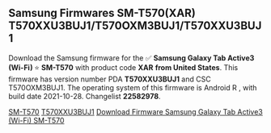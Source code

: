 <h2>Samsung Firmwares SM-T570(XAR) T570XXU3BUJ1/T570OXM3BUJ1/T570XXU3BUJ1</h2>
Download the Samsung firmware for the ✅ <strong>Samsung Galaxy Tab Active3 (Wi-Fi) </strong> ⭐ <strong>SM-T570</strong> with product code <strong>XAR</strong> <strong> from United States</strong>. This firmware has version number PDA <strong>T570XXU3BUJ1</strong> and CSC T570OXM3BUJ1. The operating system of this firmware is Android R , with build date 2021-10-28. Changelist <strong>22582978</strong>.


[SM-T570](https://samfirm.shop/samsung/model/SM-T570)
[T570XXU3BUJ1](https://samfirm.shop/samsung/pda/T570XXU3BUJ1)
[Download Firmware Samsung Galaxy Tab Active3 (Wi-Fi) SM-T570](https://samfirm.shop/samsung/firmware/470050)
